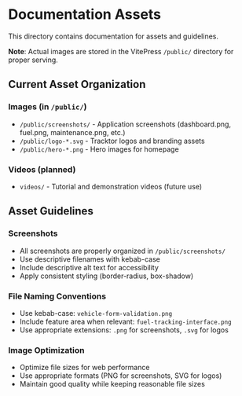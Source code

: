 # Documentation Assets

This directory contains documentation for assets and guidelines.

**Note**: Actual images are stored in the VitePress `/public/` directory for proper serving.

## Current Asset Organization

### Images (in `/public/`)

- `/public/screenshots/` - Application screenshots (dashboard.png, fuel.png, maintenance.png, etc.)
- `/public/logo-*.svg` - Tracktor logos and branding assets
- `/public/hero-*.png` - Hero images for homepage

### Videos (planned)

- `videos/` - Tutorial and demonstration videos (future use)

## Asset Guidelines

### Screenshots

- All screenshots are properly organized in `/public/screenshots/`
- Use descriptive filenames with kebab-case
- Include descriptive alt text for accessibility
- Apply consistent styling (border-radius, box-shadow)

### File Naming Conventions

- Use kebab-case: `vehicle-form-validation.png`
- Include feature area when relevant: `fuel-tracking-interface.png`
- Use appropriate extensions: `.png` for screenshots, `.svg` for logos

### Image Optimization

- Optimize file sizes for web performance
- Use appropriate formats (PNG for screenshots, SVG for logos)
- Maintain good quality while keeping reasonable file sizes
